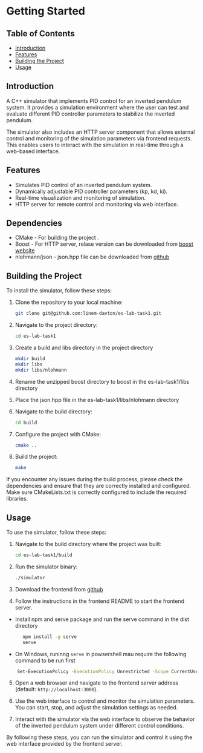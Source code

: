 
# Getting Started

## Table of Contents

- [Introduction](#introduction)
- [Features](#features)
- [Building the Project](#building-the-project)
- [Usage](#usage)

## Introduction

A C++ simulator that implements PID control for an inverted pendulum system. It provides a simulation environment where the user can test and evaluate different PID controller parameters to stabilize the inverted pendulum.

The simulator also includes an HTTP server component that allows external control and monitoring of the simulation parameters via frontend requests. This enables users to interact with the simulation in real-time through a web-based interface.

## Features

- Simulates PID control of an inverted pendulum system.
- Dynamically adjustable PID controller parameters (kp, kd, ki).
- Real-time visualization and monitoring of simulation.
- HTTP server for remote control and monitoring via web interface.

## Dependencies 

- CMake - For building the project .
- Boost - For HTTP server, relase version can be downloaded from [boost website](https://www.boost.org/users/download/)
- nlohmann/json - json.hpp file  can be downloaded from [github](https://github.com/nlohmann/json/releases/tag/v3.11.3)

## Building the Project

To install the simulator, follow these steps:

1. Clone the repository to your local machine:

    ```bash
    git clone git@github.com:linem-davton/es-lab-task1.git
    ```

2. Navigate to the project directory:

    ```bash
    cd es-lab-task1
    ```

3. Create a build and libs directory in the project directory

    ```bash
    mkdir build
    mkdir libs
    mkdir libs/nlohmann
    ```

4. Rename the unzipped boost directory to boost in the es-lab-task1/libs directory
5. Place the json.hpp file in the es-lab-task1/libs/nlohmann directory

6. Navigate to the build directory:

    ```bash
    cd build
    ```

7. Configure the project with CMake:

    ```bash
    cmake ..
    ```

8. Build the project:

    ```bash
    make
    ```

If you encounter any issues during the build process, please check the dependencies and ensure that they are correctly installed and configured. Make sure CMakeLists.txt is correctly configured to include the required libraries.

## Usage

To use the simulator, follow these steps:

1. Navigate to the build directory where the project was built:

    ```bash
    cd es-lab-task1/build
    ```

2. Run the simulator binary:

    ```bash
    ./simulator
    ```

3. Download the frontend  from [github](https://github.com/linem-davton/inverted_pendulum_frontend/releases)

4. Follow the instructions in the frontend README to start the frontend server.

  - Install npm and serve package and run the serve command in the dist directory
   
```BASH
      npm install -g serve
      serve
```
  - On Windows, runinng `serve` in powsershell mau require the following command to be run first
```BASH
    Set-ExecutionPolicy -ExecutionPolicy Unrestricted -Scope CurrentUser
```
5. Open a web browser and navigate to the frontend server address (default: `http://localhost:3000`).

6. Use the web interface to control and monitor the simulation parameters. You can start, stop, and adjust the simulation settings as needed.

7. Interact with the simulator via the web interface to observe the behavior of the inverted pendulum system under different control conditions.

By following these steps, you can run the simulator and control it using the web interface provided by the frontend server.

